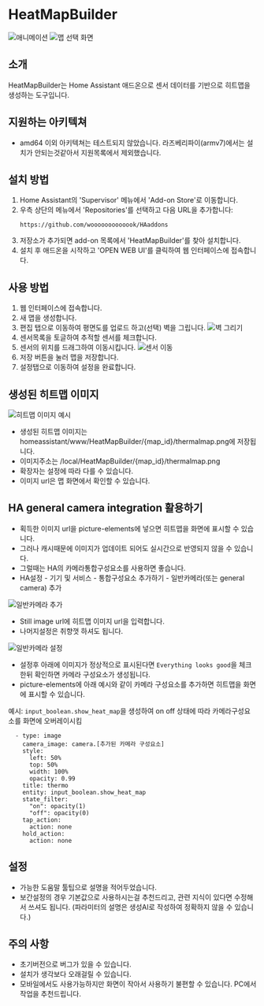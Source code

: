 # HeatMapBuilder

![애니메이션](img/animation.webp)
![맵 선택 화면](img/maps.png)

## 소개
HeatMapBuilder는 Home Assistant 애드온으로 센서 데이터를 기반으로 히트맵을 생성하는 도구입니다.

## 지원하는 아키텍쳐
- amd64 이외 아키텍쳐는 테스트되지 않았습니다. 라즈베리파이(armv7)에서는 설치가 안되는것같아서 지원목록에서 제외했습니다.

## 설치 방법
1. Home Assistant의 'Supervisor' 메뉴에서 'Add-on Store'로 이동합니다.
2. 우측 상단의 메뉴에서 'Repositories'를 선택하고 다음 URL을 추가합니다:
   ```
   https://github.com/wooooooooooook/HAaddons
   ```
3. 저장소가 추가되면 add-on 목록에서 'HeatMapBuilder'를 찾아 설치합니다.
4. 설치 후 애드온을 시작하고 'OPEN WEB UI'를 클릭하여 웹 인터페이스에 접속합니다.

## 사용 방법
1. 웹 인터페이스에 접속합니다.
2. 새 맵을 생성합니다.
3. 편집 탭으로 이동하여 평면도를 업로드 하고(선택) 벽을 그립니다.
![벽 그리기](img/drawing.png)
4. 센서목록을 토글하여 추적할 센서를 체크합니다.
5. 센서의 위치를 드래그하여 이동시킵니다.
![센서 이동](img/positioningSensors.png)
6. 저장 버튼을 눌러 맵을 저장합니다.
7. 설정탭으로 이동하여 설정을 완료합니다.

## 생성된 히트맵 이미지
![히트맵 이미지 예시](img/thermal_map.png)
- 생성된 히트맵 이미지는 homeassistant/www/HeatMapBuilder/{map_id}/thermalmap.png에 저장됩니다.
- 이미지주소는 /local/HeatMapBuilder/{map_id}/thermalmap.png
- 확장자는 설정에 따라 다를 수 있습니다.
- 이미지 url은 맵 화면에서 확인할 수 있습니다.

## HA general camera integration 활용하기
- 획득한 이미지 url을 picture-elements에 넣으면 히트맵을 화면에 표시할 수 있습니다.
- 그러나 캐시때문에 이미지가 업데이트 되어도 실시간으로 반영되지 않을 수 있습니다.
- 그럴때는 HA의 카메라통합구성요소를 사용하면 좋습니다.
- HA설정 - 기기 및 서비스 - 통합구성요소 추가하기 - 일반카메라(또는 general camera) 추가

![일반카메라 추가](img/camera.png)

- Still image url에 히트맵 이미지 url을 입력합니다.
- 나머지설정은 취향껏 하셔도 됩니다.

![일반카메라 설정](img/everythinglooksgood.png)

- 설정후 아래에 이미지가 정상적으로 표시된다면 `Everything looks good`을 체크한뒤 확인하면 카메라 구성요소가 생성됩니다.
- picture-elements에 아래 예시와 같이 카메라 구성요소를 추가하면 히트맵을 화면에 표시할 수 있습니다.

예시: `input_boolean.show_heat_map`을 생성하여 on off 상태에 따라 카메라구성요소를 화면에 오버레이시킴
```
  - type: image
    camera_image: camera.[추가된 카메라 구성요소]
    style:
      left: 50%
      top: 50%
      width: 100%
      opacity: 0.99
    title: thermo
    entity: input_boolean.show_heat_map
    state_filter:
      "on": opacity(1)
      "off": opacity(0)
    tap_action:
      action: none
    hold_action:
      action: none
```

## 설정
- 가능한 도움말 툴팁으로 설명을 적어두었습니다.
- 보간설정의 경우 기본값으로 사용하시는걸 추천드리고, 관련 지식이 있다면 수정해서 쓰셔도 됩니다. (파라미터의 설명은 생성AI로 작성하여 정확하지 않을 수 있습니다.)

## 주의 사항
- 초기버전으로 버그가 있을 수 있습니다.
- 설치가 생각보다 오래걸릴 수 있습니다.
- 모바일에서도 사용가능하지만 화면이 작아서 사용하기 불편할 수 있습니다. PC에서 작업을 추천드립니다.
